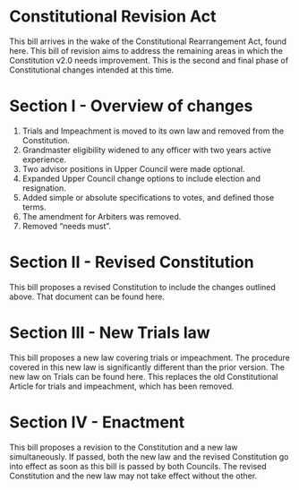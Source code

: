 [Bill number: 7-302]: #
[Author: Archmage LadyVulcan]: #
[Proposed Date: ]: #
[Passed Date: 2/25/2022]: #

# Constitutional Revision Act

This bill arrives in the wake of the Constitutional Rearrangement Act, found here. This bill of revision aims to address the remaining areas in which the Constitution v2.0 needs improvement. This is the second and final phase of Constitutional changes intended at this time.

# Section I - Overview of changes

1. Trials and Impeachment is moved to its own law and removed from the Constitution.
1. Grandmaster eligibility widened to any officer with two years active experience.
1. Two advisor positions in Upper Council were made optional.
1. Expanded Upper Council change options to include election and resignation.
1. Added simple or absolute specifications to votes, and defined those terms.
1. The amendment for Arbiters was removed.
1. Removed “needs must”.

# Section II - Revised Constitution

This bill proposes a revised Constitution to include the changes outlined above. That document can be found here.

# Section III - New Trials law

This bill proposes a new law covering trials or impeachment. The procedure covered in this new law is significantly different than the prior version. The new law on Trials can be found here. This replaces the old Constitutional Article for trials and impeachment, which has been removed.

# Section IV - Enactment

This bill proposes a revision to the Constitution and a new law simultaneously. If passed, both the new law and the revised Constitution go into effect as soon as this bill is passed by both Councils. The revised Constitution and the new law may not take effect without the other.
